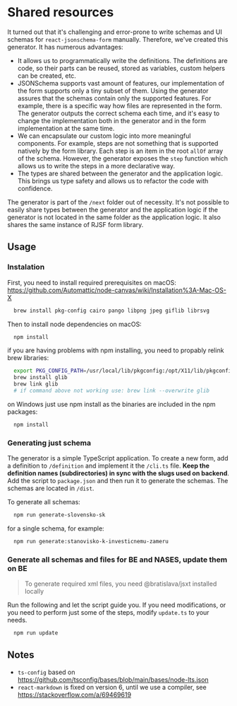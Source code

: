# Shared resources

It turned out that it's challenging and error-prone to write schemas and UI schemas for `react-jsonschema-form` manually. Therefore, we've created this generator. It has numerous advantages:

- It allows us to programmatically write the definitions. The definitions are code, so their parts can be reused, stored as variables, custom helpers can be created, etc.
- JSONSchema supports vast amount of features, our implementation of the form supports only a tiny subset of them. Using the generator assures that the schemas contain only the supported features. For example, there is a specific way how files are represented in the form. The generator outputs the correct schema each time, and it's easy to change the implementation both in the generator and in the form implementation at the same time.
- We can encapsulate our custom logic into more meaningful components. For example, steps are not something that is supported natively by the form library. Each step is an item in the root `allOf` array of the schema. However, the generator exposes the `step` function which allows us to write the steps in a more declarative way.
- The types are shared between the generator and the application logic. This brings us type safety and allows us to refactor the code with confidence.

The generator is part of the `/next` folder out of necessity. It's not possible to easily share types between the generator and the application logic if the generator is not located in the same folder as the application logic. It also shares the same instance of RJSF form library.

## Usage

### Instalation

First, you need to install required prerequisites on macOS:
https://github.com/Automattic/node-canvas/wiki/Installation%3A-Mac-OS-X

```bash
  brew install pkg-config cairo pango libpng jpeg giflib librsvg
```

Then to install node dependencies on macOS:

```bash
  npm install
```

if you are having problems with npm installing, you need to propably relink brew libraries:

```bash
  export PKG_CONFIG_PATH=/usr/local/lib/pkgconfig:/opt/X11/lib/pkgconfig
  brew install glib
  brew link glib
  # if command above not working use: brew link --overwrite glib
```

on Windows just use npm install as the binaries are included in the npm packages:

```bash
  npm install
```

### Generating just schema

The generator is a simple TypeScript application. To create a new form, add a definition to `/definition` and implement it the `/cli.ts` file. **Keep the definition names (subdirectories) in sync with the slugs used on backend**. Add the script to `package.json` and then run it to generate the schemas. The schemas are located in `/dist`.

To generate all schemas:

```bash
  npm run generate-slovensko-sk
```

for a single schema, for example:

```bash
  npm run generate:stanovisko-k-investicnemu-zameru
```

### Generate all schemas and files for BE and NASES, update them on BE

> To generate required xml files, you need @bratislava/jsxt installed locally

Run the following and let the script guide you. If you need modifications, or you need to perform just some of the steps, modify `update.ts` to your needs.

```bash
  npm run update
```

## Notes

- `ts-config` based on https://github.com/tsconfig/bases/blob/main/bases/node-lts.json
- `react-markdown` is fixed on version 6, until we use a compiler, see https://stackoverflow.com/a/69469619

